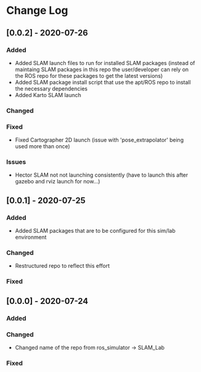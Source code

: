 # Change Log

## [0.0.2] - 2020-07-26

### Added
- Added SLAM launch files to run for installed SLAM packages (instead of maintaing SLAM packages in this repo the user/developer can rely on the ROS repo for these packages to get the latest versions)
- Added SLAM package install script that use the apt/ROS repo to install the necessary dependencies  
- Added Karto SLAM launch 

### Changed

### Fixed
- Fixed Cartographer 2D launch (issue with 'pose_extrapolator' being used more than once)

### Issues 
- Hector SLAM not not launching consistently (have to launch this after gazebo and rviz launch for now...)

## [0.0.1] - 2020-07-25

### Added
- Added SLAM packages that are to be configured for this sim/lab environment 

### Changed
- Restructured repo to reflect this effort 

### Fixed

## [0.0.0] - 2020-07-24
 
### Added
   
### Changed
- Changed name of the repo from ros_simulator -> SLAM_Lab

### Fixed
